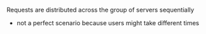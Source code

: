 Requests are distributed across the group of servers sequentially
- not a perfect scenario because users might take different times